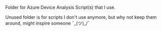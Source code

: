 Folder for Azure Device Analysis Script(s) that I use. 

Unused folder is for scripts I don't use anymore, but why not keep them around, might inspire someone ¯\_(ツ)_/¯
